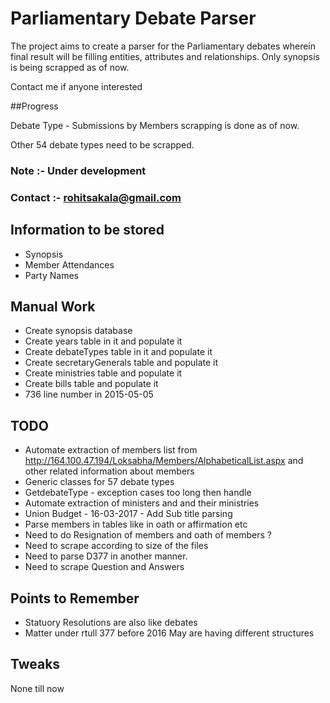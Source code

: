# Parliamentary Debate Parser

The project aims to create a parser for the Parliamentary debates wherein final result will be filling entities, attributes and relationships. Only synopsis is being scrapped as of now.

Contact me if anyone interested

##Progress

Debate Type - Submissions by Members scrapping is done as of now.

Other 54 debate types need to be scrapped.

### Note :- Under development

### Contact :- rohitsakala@gmail.com

## Information to be stored

* Synopsis
* Member Attendances
* Party Names

## Manual Work

* Create synopsis database
* Create years table in it and populate it
* Create debateTypes table in it and populate it
* Create secretaryGenerals table and populate it
* Create ministries table and populate it
* Create bills table and populate it
* 736 line number in 2015-05-05

## TODO

* Automate extraction of members list from http://164.100.47.194/Loksabha/Members/AlphabeticalList.aspx and other related information about members
* Generic classes for 57 debate types
* GetdebateType - exception cases too long then handle
* Automate extraction of ministers and and their ministries
* Union Budget - 16-03-2017 -  Add Sub title parsing
* Parse members in tables like in oath or affirmation etc
* Need to do Resignation of members and oath of members ?
* Need to scrape according to size of the files
* Need to parse D377 in another manner.
* Need to scrape Question and Answers

## Points to Remember

* Statuory Resolutions are also like debates
* Matter under rtull 377 before 2016 May are having different structures

## Tweaks

None till now
